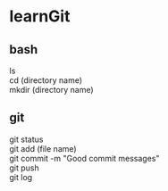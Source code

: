 # learnGit
## bash
ls<br>
cd (directory name)<br>
mkdir (directory name)<br>

## git
git status<br>
git add (file name)<br>
git commit -m "Good commit messages"<br>
git push<br>
git log<br>